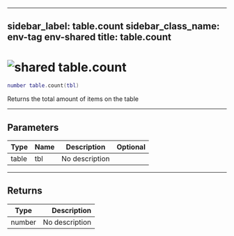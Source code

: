 ---
sidebar_label: table.count
sidebar_class_name: env-tag env-shared
title: table.count
------

# <img src='/img/wiki/shared.png' alt='shared' classname='env-tag' /> table.count

```lua
number table.count(tbl)
```

Returns the total amount of items on the table<br/>

-----------------
## Parameters

| Type   | Name | Description | Optional |
| ------ | ---- | ----------- | -------: |
| table | tbl | No description |   |

-----------------
## Returns

| Type   | Description |
| ------ | ----------: |
| number | No description |

